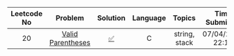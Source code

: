 |Leetcode No|Problem    |Solution   |Language|Topics|Time Submitted|
|:-----------:|:-----------:|:-----------:|:--------------:|:--------------:|:--------------:| 
|20         |[Valid Parentheses](https://leetcode.com/problems/valid-parentheses/)|[✅](https://github.com/meteahmetyakar/leetcode-problems/blob/main/problems/2.Valid%20Parantheses/solution.c)|C|string, stack|07/04/2022 22:12| 
